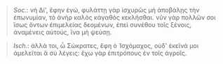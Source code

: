 

>  *Soc.*: νὴ Δί', ἔφην ἐγώ, φυλάττῃ γὰρ ἰσχυρῶς μὴ ἀποβάλῃς τὴν ἐπωνυμίαν, τὸ ἀνὴρ καλὸς κἀγαθὸς κεκλῆσθαι. νῦν γὰρ πολλῶν σοι ἴσως ὄντων ἐπιμελείας δεομένων, ἐπεὶ συνέθου τοῖς ξένοις, ἀναμένεις αὐτούς, ἵνα μὴ ψεύσῃ.



>  *Isch.*: ἀλλά τοι, ὦ Σώκρατες, ἔφη ὁ Ἰσχόμαχος, οὐδ' ἐκεῖνά μοι ἀμελεῖται ἃ σὺ λέγεις: ἔχω γὰρ ἐπιτρόπους ἐν τοῖς ἀγροῖς.